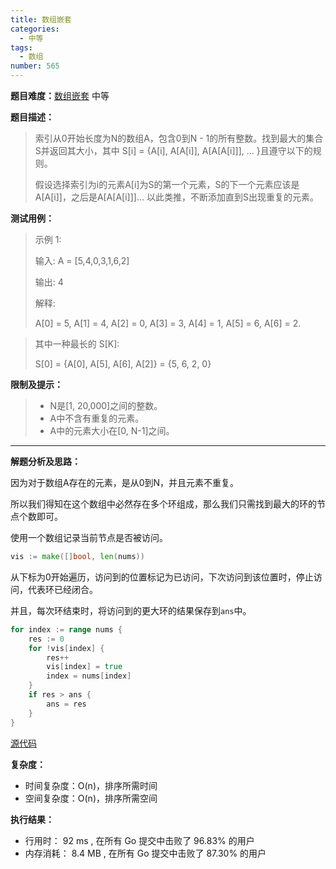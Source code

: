 ```yaml
---
title: 数组嵌套
categories:
  - 中等
tags:
  - 数组
number: 565
---
```


**题目难度：**[数组嵌套](https://leetcode.cn/problems/array-nesting/) 中等

**题目描述：**

> 索引从0开始长度为N的数组A，包含0到N - 1的所有整数。找到最大的集合S并返回其大小，其中 S[i] = {A[i], A[A[i]], A[A[A[i]]], ... }且遵守以下的规则。
>
> 假设选择索引为i的元素A[i]为S的第一个元素，S的下一个元素应该是A[A[i]]，之后是A[A[A[i]]]... 以此类推，不断添加直到S出现重复的元素。


**测试用例：**

> 示例 1:
>
> 输入: A = [5,4,0,3,1,6,2]
> 
> 输出: 4
> 
> 解释:
> 
> A[0] = 5, A[1] = 4, A[2] = 0, A[3] = 3, A[4] = 1, A[5] = 6, A[6] = 2.

> 其中一种最长的 S[K]:
> 
> S[0] = {A[0], A[5], A[6], A[2]} = {5, 6, 2, 0}

**限制及提示：**
> - N是[1, 20,000]之间的整数。
> - A中不含有重复的元素。
> - A中的元素大小在[0, N-1]之间。

---
**解题分析及思路：**

因为对于数组A存在的元素，是从0到N，并且元素不重复。

所以我们得知在这个数组中必然存在多个环组成，那么我们只需找到最大的环的节点个数即可。

使用一个数组记录当前节点是否被访问。
```go
vis := make([]bool, len(nums))
```

从下标为0开始遍历，访问到的位置标记为已访问，下次访问到该位置时，停止访问，代表环已经闭合。

并且，每次环结束时，将访问到的更大环的结果保存到`ans`中。
```go
for index := range nums {
    res := 0
    for !vis[index] {
        res++
        vis[index] = true
        index = nums[index]
    }
    if res > ans {
		ans = res
    }
}
```

[源代码](https://github.com/lomtom/algorithm-go/blob/main/leetcode/565数组嵌套_test.go)

**复杂度：**
- 时间复杂度：O(n)，排序所需时间
- 空间复杂度：O(n)，排序所需空间

**执行结果：**

- 行用时： 92 ms , 在所有 Go 提交中击败了 96.83% 的用户
- 内存消耗： 8.4 MB , 在所有 Go 提交中击败了 87.30% 的用户
